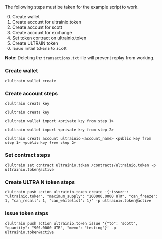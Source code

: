 The following steps must be taken for the example script to work.

0. Create wallet
0. Create account for ultrainio.token
0. Create account for scott
0. Create account for exchange
0. Set token contract on ultrainio.token
0. Create ULTRAIN token
0. Issue initial tokens to scott

**Note**:
Deleting the `transactions.txt` file will prevent replay from working.


### Create wallet
`clultrain wallet create`

### Create account steps
`clultrain create key`

`clultrain create key`

`clultrain wallet import <private key from step 1>`

`clultrain wallet import <private key from step 2>`

`clultrain create account ultrainio <account_name> <public key from step 1> <public key from step 2>`

### Set contract steps
`clultrain set contract ultrainio.token /contracts/ultrainio.token -p ultrainio.token@active`

### Create ULTRAIN token steps
`clultrain push action ultrainio.token create '{"issuer": "ultrainio.token", "maximum_supply": "100000.0000 UTR", "can_freeze": 1, "can_recall": 1, "can_whitelist": 1}' -p ultrainio.token@active`

### Issue token steps
`clultrain push action ultrainio.token issue '{"to": "scott", "quantity": "900.0000 UTR", "memo": "testing"}' -p ultrainio.token@active`
